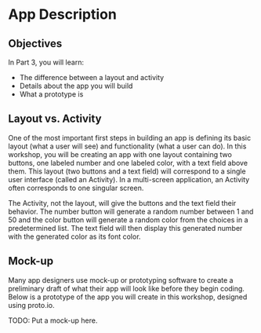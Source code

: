 # App Description

## Objectives
In Part 3, you will learn:
- The difference between a layout and activity
- Details about the app you will build
- What a prototype is

## Layout vs. Activity
One of the most important first steps in building an app is defining its basic layout (what a user will see) and functionality (what a user can do). In this workshop, you will be creating an app with one layout containing two buttons, one labeled number and one labeled color, with a text field above them. This layout (two buttons and a text field) will correspond to a single user interface (called an Activity). In a multi-screen application, an Activity often corresponds to one singular screen. 

The Activity, not the layout, will give the buttons and the text field their behavior. The number button will generate a random number between 1 and 50 and the color button will generate a random color from the choices in a predetermined list. The text field will then display this generated number with the generated color as its font color.

## Mock-up
Many app designers use mock-up or prototyping software to create a preliminary draft of what their app will look like before they begin coding. Below is a prototype of the app you will create in this workshop, designed using proto.io.

TODO: Put a mock-up here.

